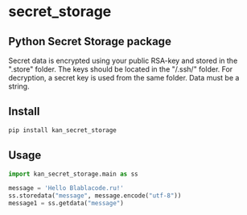 # secret_storage
## Python Secret Storage package
Secret data is encrypted using your public RSA-key and stored in the ".store" folder. 
The keys should be located in the "/.ssh/" folder.
For decryption, a secret key is used from the same folder. 
Data must be a string.

## Install
```bash
pip install kan_secret_storage
```

## Usage
```python
import kan_secret_storage.main as ss

message = 'Hello Blablacode.ru!'
ss.storedata("message", message.encode("utf-8"))
message1 = ss.getdata("message")
```
